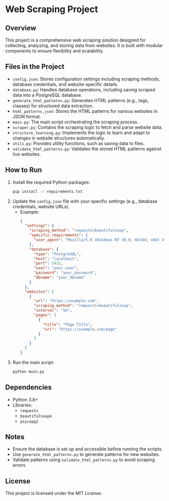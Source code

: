 # Web Scraping Project

## Overview
This project is a comprehensive web scraping solution designed for collecting, analyzing, and storing data from websites. It is built with modular components to ensure flexibility and scalability.

## Files in the Project
- `config.json`: Stores configuration settings including scraping methods, database credentials, and website-specific details.
- `database.py`: Handles database operations, including saving scraped data into a PostgreSQL database.
- `generate_html_patterns.py`: Generates HTML patterns (e.g., tags, classes) for structured data extraction.
- `html_patterns.json`: Stores the HTML patterns for various websites in JSON format.
- `main.py`: The main script orchestrating the scraping process.
- `scraper.py`: Contains the scraping logic to fetch and parse website data.
- `structure_learning.py`: Implements the logic to learn and adapt to changes in website structures automatically.
- `utils.py`: Provides utility functions, such as saving data to files.
- `validate_html_patterns.py`: Validates the stored HTML patterns against live websites.

## How to Run
1. Install the required Python packages:
    ```bash
    pip install -r requirements.txt
    ```
2. Update the `config.json` file with your specific settings (e.g., database credentials, website URLs).
    - Example:
      ```json
      {
        "settings": {
          "scraping_method": "requests+beautifulsoup",
          "specific_requirements": {
            "user_agent": "Mozilla/5.0 (Windows NT 10.0; Win64; x64) AppleWebKit/537.36 (KHTML, like Gecko) Chrome/85.0.4183.102 Safari/537.36"
          },
          "database": {
            "type": "PostgreSQL",
            "host": "localhost",
            "port": 5432,
            "user": "your_user",
            "password": "your_password",
            "dbname": "your_dbname"
          }
        },
        "websites": [
          {
            "url": "https://example.com",
            "scraping_method": "requests+beautifulsoup",
            "interval": "5m",
            "pages": [
              {
                "title": "Page Title",
                "url": "https://example.com/page"
              }
            ]
          }
        ]
      }
      ```
3. Run the main script:
    ```bash
    python main.py
    ```

## Dependencies
- Python 3.8+
- Libraries:
  - `requests`
  - `beautifulsoup4`
  - `psycopg2`

## Notes
- Ensure the database is set up and accessible before running the scripts.
- Use `generate_html_patterns.py` to generate patterns for new websites.
- Validate patterns using `validate_html_patterns.py` to avoid scraping errors.

## License
This project is licensed under the MIT License.
